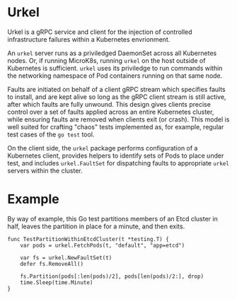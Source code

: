 # Urkel

Urkel is a gRPC service and client for the injection of controlled infrastructure
failures within a Kubernetes envrionment.

An `urkel` server runs as a priviledged DaemonSet across all Kubernetes nodes.
Or, if running MicroK8s, running `urkel` on the host outside of Kubernetes is
sufficient. `urkel` uses its priviledge to run commands within the networking
namespace of Pod containers running on that same node.

Faults are initiated on behalf of a client gRPC stream which specifies faults to
install, and are kept alive so long as the gRPC client stream is still active,
after which faults are fully unwound. This design gives clients precise control
over a set of faults applied across an entire Kubernetes cluster, while ensuring
faults are removed when clients exit (or crash). This model is well suited for
crafting "chaos" tests implemented as, for example, regular test cases of the
`go test` tool.

On the client side, the `urkel` package performs configuration of a Kubernetes
client, provides helpers to identify sets of Pods to place under test, and
includes `urkel.FaultSet` for dispatching faults to appropriate `urkel` servers
within the cluster.

# Example

By way of example, this Go test partitions members of an Etcd cluster in half,
leaves the partition in place for a minute, and then exits.

```
func TestPartitionWithinEtcdCluster(t *testing.T) {
	var pods = urkel.FetchPods(t, "default", "app=etcd")

	var fs = urkel.NewFaultSet(t)
	defer fs.RemoveAll()

	fs.Partition(pods[:len(pods)/2], pods[len(pods)/2:], drop)
	time.Sleep(time.Minute)
}
```
